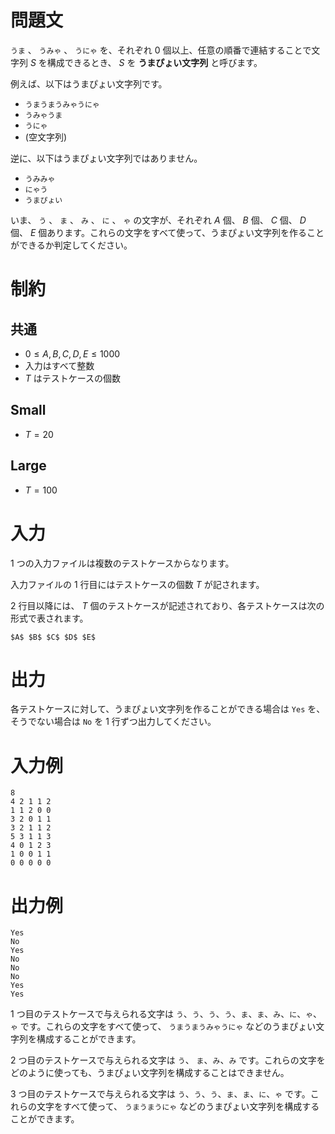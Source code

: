 # 問題文

`うま` 、 `うみゃ` 、 `うにゃ` を、それぞれ 0 個以上、任意の順番で連結することで文字列 $S$ を構成できるとき、 $S$ を **うまぴょい文字列** と呼びます。

例えば、以下はうまぴょい文字列です。

- `うまうまうみゃうにゃ`
- `うみゃうま`
- `うにゃ`
- (空文字列)

逆に、以下はうまぴょい文字列ではありません。

- `うみみゃ`
- `にゃう`
- `うまぴょい`

いま、 `う` 、 `ま` 、 `み` 、 `に` 、 `ゃ` の文字が、それぞれ $A$ 個、 $B$ 個、 $C$ 個、 $D$ 個、 $E$ 個あります。これらの文字をすべて使って、うまぴょい文字列を作ることができるか判定してください。

# 制約

## 共通

- $0 \leq A, B, C, D, E \leq 1000$
- 入力はすべて整数
- $T$ はテストケースの個数

## Small

- $T = 20$

## Large

- $T = 100$

# 入力

1 つの入力ファイルは複数のテストケースからなります。

入力ファイルの 1 行目にはテストケースの個数 $T$ が記されます。

2 行目以降には、 $T$ 個のテストケースが記述されており、各テストケースは次の形式で表されます。

```text
$A$ $B$ $C$ $D$ $E$
```

# 出力

各テストケースに対して、うまぴょい文字列を作ることができる場合は `Yes` を、そうでない場合は `No` を 1 行ずつ出力してください。

# 入力例

```text
8
4 2 1 1 2
1 1 2 0 0
3 2 0 1 1
3 2 1 1 2
5 3 1 1 3
4 0 1 2 3
1 0 0 1 1
0 0 0 0 0
```

# 出力例

```text
Yes
No
Yes
No
No
No
Yes
Yes
```

1 つ目のテストケースで与えられる文字は `う`、`う`、`う`、`う`、`ま`、`ま`、`み`、`に`、`ゃ`、`ゃ` です。これらの文字をすべて使って、 `うまうまうみゃうにゃ` などのうまぴょい文字列を構成することができます。

2 つ目のテストケースで与えられる文字は `う`、 `ま`、`み`、`み` です。これらの文字をどのように使っても、うまぴょい文字列を構成することはできません。

3 つ目のテストケースで与えられる文字は `う`、`う`、`う`、`ま`、`ま`、`に`、`ゃ` です。これらの文字をすべて使って、 `うまうまうにゃ` などのうまぴょい文字列を構成することができます。
